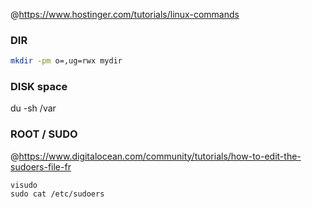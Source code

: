 @https://www.hostinger.com/tutorials/linux-commands   

### DIR

```sh
mkdir -pm o=,ug=rwx mydir
```

### DISK space

du -sh /var   

### ROOT / SUDO

@https://www.digitalocean.com/community/tutorials/how-to-edit-the-sudoers-file-fr  

```
visudo  
sudo cat /etc/sudoers  
```
